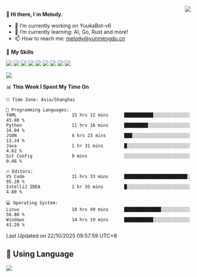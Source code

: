 <a href="#">
  <img align="right" src="https://github-readme-stats.vercel.app/api?username=melodyyuuka&count_private=true&show_icons=true" />
</a>

**👋 Hi there, I`m Melody.**

- 🔭 I’m currently working on YuukaBot-v6
- 🌱 I’m currently learning: AI, Go, Rust and more!
- 📫 How to reach me: melody@yunmengdu.cn

🌟 **My Skills** 

![](https://img.shields.io/badge/-Python-3e74a2?style=flat-square&logo=Python&logoColor=fff)
![](https://img.shields.io/badge/-Java-007396?style=flat-square&logo=OpenJDK&logoColor=fff)
![](https://img.shields.io/badge/-Node.js-339933?style=flat-square&logo=Node.js&logoColor=fff)
![](https://img.shields.io/badge/-Git-f05032?style=flat-square&logo=git&logoColor=fff)
![](https://img.shields.io/badge/-PostgreSQL-4169e1?style=flat-square&logo=PostgreSQL&logoColor=fff)
![](https://img.shields.io/badge/-Rust-000000?style=flat-square&logo=rust&logoColor=fff)
![](https://img.shields.io/badge/-VSCode-007acc?style=flat-square&logo=Visual-Studio-Code&logoColor=fff)
![](https://img.shields.io/badge/-FastAPI-009688?style=flat-square&logo=FastAPI&logoColor=fff)
![](https://img.shields.io/badge/-Linux-000000?style=flat-square&logo=Linux&logoColor=fff)


![](https://wakatime.com/badge/user/fa6dc0e2-47c5-4d2d-ae45-69fec6f2122c.svg)

<!--START_SECTION:waka-->
📊 **This Week I Spent My Time On** 

```text
🕑︎ Time Zone: Asia/Shanghai

💬 Programming Languages: 
YAML                     15 hrs 12 mins      ███████████░░░░░░░░░░░░░░   45.88 % 
Python                   11 hrs 16 mins      █████████░░░░░░░░░░░░░░░░   34.04 % 
JSON                     4 hrs 23 mins       ███░░░░░░░░░░░░░░░░░░░░░░   13.24 % 
Java                     1 hr 31 mins        █░░░░░░░░░░░░░░░░░░░░░░░░    4.62 % 
Git Config               9 mins              ░░░░░░░░░░░░░░░░░░░░░░░░░    0.48 % 

🔥 Editors: 
VS Code                  31 hrs 33 mins      ████████████████████████░   95.20 % 
IntelliJ IDEA            1 hr 35 mins        █░░░░░░░░░░░░░░░░░░░░░░░░    4.80 % 

💻 Operating System: 
Linux                    18 hrs 49 mins      ██████████████░░░░░░░░░░░   56.80 % 
Windows                  14 hrs 19 mins      ███████████░░░░░░░░░░░░░░   43.20 % 
```


 Last Updated on 22/10/2025 09:57:59 UTC+8
<!--END_SECTION:waka-->

## 🥰 **Using Language**

![](https://github-readme-stats.vercel.app/api/wakatime?username=MelodyYuyuko&layout=compact&hide_border=true)
